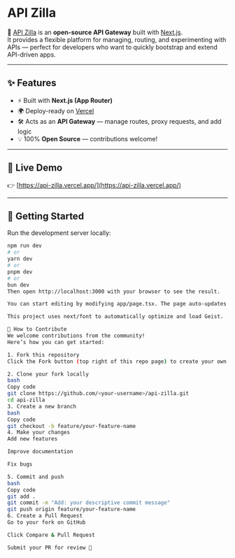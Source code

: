 # API Zilla

🚀 [API Zilla](https://api-zilla.vercel.app/) is an **open-source API Gateway** built with [Next.js](https://nextjs.org).  
It provides a flexible platform for managing, routing, and experimenting with APIs — perfect for developers who want to quickly bootstrap and extend API-driven apps.

---

## ✨ Features
- ⚡ Built with **Next.js (App Router)**
- 🌍 Deploy-ready on [Vercel](https://vercel.com)
- 🛠️ Acts as an **API Gateway** — manage routes, proxy requests, and add logic
- 💡 100% **Open Source** — contributions welcome!

---

## 🔗 Live Demo
👉 [https://api-zilla.vercel.app/](https://api-zilla.vercel.app/)

---

## 🚀 Getting Started

Run the development server locally:

```bash
npm run dev
# or
yarn dev
# or
pnpm dev
# or
bun dev
Then open http://localhost:3000 with your browser to see the result.

You can start editing by modifying app/page.tsx. The page auto-updates as you save changes.

This project uses next/font to automatically optimize and load Geist.

🤝 How to Contribute
We welcome contributions from the community!
Here’s how you can get started:

1. Fork this repository
Click the Fork button (top right of this repo page) to create your own copy.

2. Clone your fork locally
bash
Copy code
git clone https://github.com/<your-username>/api-zilla.git
cd api-zilla
3. Create a new branch
bash
Copy code
git checkout -b feature/your-feature-name
4. Make your changes
Add new features

Improve documentation

Fix bugs

5. Commit and push
bash
Copy code
git add .
git commit -m "Add: your descriptive commit message"
git push origin feature/your-feature-name
6. Create a Pull Request
Go to your fork on GitHub

Click Compare & Pull Request

Submit your PR for review 🎉

